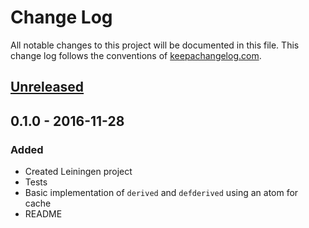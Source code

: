 # Change Log
All notable changes to this project will be documented in this file. This change log follows the conventions of [keepachangelog.com](http://keepachangelog.com/).

## [Unreleased]
## 0.1.0 - 2016-11-28
### Added
- Created Leiningen project
- Tests
- Basic implementation of `derived` and `defderived` using an atom for cache
- README

[Unreleased]: https://github.com/your-name/defderived/compare/0.1.0...HEAD
